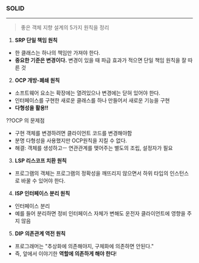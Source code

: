 ### SOLID 
___
> 좋은 객체 지향 설계의 5가지 원칙을 정리
1. **SRP 단일 책임 원칙**
- 한 클래스는 하나의 책임만 가져야 한다. 
- **중요한 기준은 변경이다.** 변경이 있을 때 파급 효과가 적으면 단일 책임 원칙을 잘 따른 것

2. **OCP 개방-폐쇄 원칙**
- 소프트웨어 요소는 확장에는 열려있으나 변경에는 닫혀 있어야 한다.
- 인터페이스를 구현한 새로운 클래스를 하나 만들어서 새로운 기능을 구현
- **다형성을 활용!!**

??OCP 의 문제점
- 구현 객체를 변경하려면 클라이언트 코드를 변경해야함
- 분명 다형성을 사용했지만 OCP원칙을 지킬 수 없다.
- 해결: 객체를 생성하고ㅡ 연관관계를 맺어주는 별도의 조립, 설정자가 필요

3. **LSP 리스코프 치환 원칙**
- 프로그램의 객체는 프로그램의 정확성을 깨뜨리지 않으면서 하위 타입의 인스턴스로 바꿀 수 있어야 한다.

4. **ISP 인터페이스 분리 원칙**
- 인터페이스 분리
- 예를 들어 분리하면 정비 인터페이스 자체가 변해도 운전자 클라이언트에 영향을 주지 않음

5. **DIP 의존관계 역전 원칙**
- 프로그래머는 "추상화에 의존해야지, 구체화에 의존하면 안된다."
- 즉, 앞에서 이야기한 **역할에 의존하게 해야 한다**!